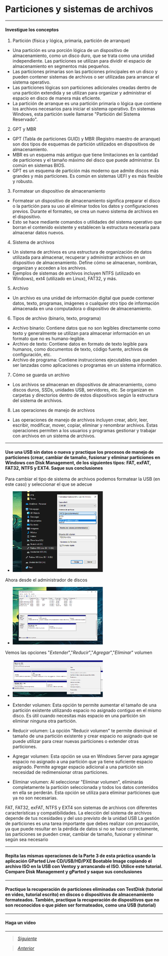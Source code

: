 # Particiones y sistemas de archivos

----

#### Investigue los conceptos

1. Partición (física y lógica, primaria, partición de arranque)
- Una partición es una porción lógica de un dispositivo de almacenamiento, como un disco duro, que se trata como una unidad independiente. Las particiones se utilizan para dividir el espacio de almacenamiento en segmentos más pequeños.
- Las particiones primarias son las particiones principales en un disco y pueden contener sistemas de archivos o ser utilizadas para arrancar el sistema operativo.
- Las particiones lógicas son particiones adicionales creadas dentro de una partición extendida y se utilizan para organizar y administrar el espacio en disco de manera más eficiente.
- La partición de arranque es una partición primaria o lógica que contiene los archivos necesarios para iniciar el sistema operativo. En sistemas Windows, esta partición suele llamarse "Partición del Sistema Reservado".
2. GPT y MBR
- GPT (Tabla de particiones GUID) y MBR (Registro maestro de arranque) son dos tipos de esquemas de partición utilizados en dispositivos de almacenamiento.
- MBR es un esquema más antiguo que tiene limitaciones en la cantidad de particiones y el tamaño máximo del disco que puede administrar. Es común en sistemas BIOS.
- GPT es un esquema de partición más moderno que admite discos más grandes y más particiones. Es común en sistemas UEFI y es más flexible y robusto.
3. Formatear un dispositivo de almacenamiento
- Formatear un dispositivo de almacenamiento significa preparar el disco o la partición para su uso al eliminar todos los datos y configuraciones previos. Durante el formateo, se crea un nuevo sistema de archivos en el dispositivo.
- Esto se hace mediante comandos o utilidades del sistema operativo que borran el contenido existente y establecen la estructura necesaria para almacenar datos nuevos.
4. Sistema de archivos
- Un sistema de archivos es una estructura de organización de datos utilizada para almacenar, recuperar y administrar archivos en un dispositivo de almacenamiento. Define cómo se almacenan, nombran, organizan y acceden a los archivos.
- Ejemplos de sistemas de archivos incluyen NTFS (utilizado en Windows), ext4 (utilizado en Linux), FAT32, y más.
5. Archivo
- Un archivo es una unidad de información digital que puede contener datos, texto, programas, imágenes o cualquier otro tipo de información almacenada en una computadora o dispositivo de almacenamiento.
6. Tipos de archivo (binario, texto, programa)
- Archivo binario: Contiene datos que no son legibles directamente como texto y generalmente se utilizan para almacenar información en un formato que no es humano-legible.
- Archivo de texto: Contiene datos en formato de texto legible para humanos, como documentos de texto, código fuente, archivos de configuración, etc.
- Archivo de programa: Contiene instrucciones ejecutables que pueden ser lanzadas como aplicaciones o programas en un sistema informático.
7. Cómo se guarda un archivo
- Los archivos se almacenan en dispositivos de almacenamiento, como discos duros, SSDs, unidades USB, servidores, etc. Se organizan en carpetas y directorios dentro de estos dispositivos según la estructura del sistema de archivos.
8. Las operaciones de manejo de archivos
- Las operaciones de manejo de archivos incluyen crear, abrir, leer, escribir, modificar, mover, copiar, eliminar y renombrar archivos. Estas operaciones permiten a los usuarios y programas gestionar y trabajar con archivos en un sistema de archivos.

----

#### Use una USB sin datos o nueva y practique los procesos de manejo de particiones (crear, cambiar de tamaño, fusionar y eliminar particiones en Windows con Disk Management, de los siguientes tipos: FAT, exFAT, FAT32, NTFS y EXT4. Saque sus conclusiones

Para cambiar el tipo de sistema de archivos podemos formatear la USB (en este caso) y seleccionar el que se adecue
- <img src="Imagenes/Pasos/form.png" width="60%"/>

Ahora desde el administrador de discos
- <img src="Imagenes/Pasos/ps1.png" width="60%"/>

Vemos las opciones "*Extender*","*Reducir*","*Agregar*","*Eliminar*" volumen
- <img src="Imagenes/Pasos/ps2.png" width="60%"/>

- Extender volumen:
Esta opción te permite aumentar el tamaño de una partición existente utilizando espacio no asignado contiguo en el mismo disco. Es útil cuando necesitas más espacio en una partición sin eliminar ninguna otra partición.

- Reducir volumen:
La opción "Reducir volumen" te permite disminuir el tamaño de una partición existente y crear espacio no asignado que se puede utilizar para crear nuevas particiones o extender otras particiones.

- Agregar volumen:
Esta opción se usa en Windows Server para agregar espacio no asignado a una partición que ya tiene suficiente espacio asignado. Permite agregar espacio adicional a una partición sin necesidad de redimensionar otras particiones.

- Eliminar volumen:
Al seleccionar "Eliminar volumen", eliminarás completamente la partición seleccionada y todos los datos contenidos en ella se perderán. Esta opción se utiliza para eliminar particiones que ya no son necesarias.


FAT, FAT32, exFAT, NTFS y EXT4 son sistemas de archivos con diferentes características y compatibilidades. La elección del sistema de archivos depende de tus ncesidades y del uso previsto de la unidad USB
La gestión de particiones es una tarea importante que debes realizar con precaución, ya que puede resultar en la pérdida de datos si no se hace correctamente, las particiones se pueden crear, cambiar de tamaño, fusionar y eliminar según sea necesario



----

#### Repita las mismas operaciones de la Parte 3 de esta práctica usando la aplicación GParted Live CD/USB/HD/PXE Bootable Image copiando el archivo ISO en la USB con Ventoy y arrancando el ISO. Utilice este tutorial. Compare Disk Management y gParted y saque sus conclusiones

----

#### Practique la recuperación de particiones eliminadas con TestDisk (tutorial en video, tutorial escrito) en discos o dispositivos de almacenamiento formateados. También, practique la recuperación de dispositivos que no son reconocidos o que piden ser formateados, como una USB (tutorial)

----

#### Haga un video 

----

> [*Siguiente*](Practica14.md)

> [*Anterior*](Practica12.md)
